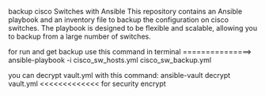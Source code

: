 backup cisco Switches with Ansible
This repository contains an Ansible playbook and an inventory file to backup the configuration on cisco switches. The playbook is designed to be flexible and scalable, allowing you to backup from a large number of switches.

for run and get backup use this command in terminal ===============> ansible-playbook -i cisco_sw_hosts.yml cisco_sw_backup.yml 



you can decrypt vault.yml with this command:  ansible-vault decrypt vault.yml       <<<<<<<<<<<<< for security
                                                            encrypt               
